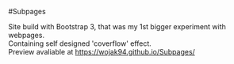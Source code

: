 #Subpages

Site build with Bootstrap 3, that was my 1st bigger experiment with webpages. <br>
Containing self designed 'coverflow' effect. <br>
Preview avaliable at https://wojak94.github.io/Subpages/

